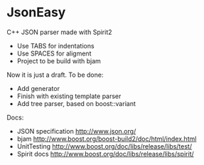 JsonEasy
===========

C++ JSON parser made with Spirit2

- Use TABS for indentations
- Use SPACES for aligment
- Project to be build with bjam

Now it is just a draft.
To be done:
- Add generator
- Finish with existing template parser
- Add tree parser, based on boost::variant

Docs:
- JSON specification http://www.json.org/
- bjam http://www.boost.org/boost-build2/doc/html/index.html
- UnitTesting http://www.boost.org/doc/libs/release/libs/test/
- Spirit docs http://www.boost.org/doc/libs/release/libs/spirit/
